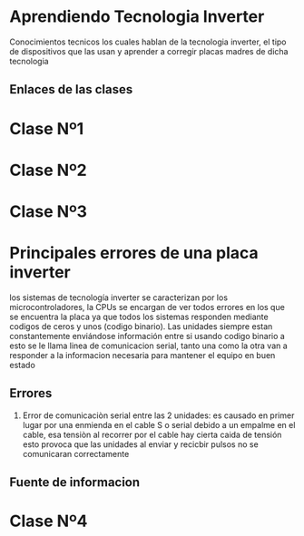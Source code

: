 # Aprendiendo Tecnologia Inverter
Conocimientos tecnicos los cuales hablan de la tecnologia inverter, el tipo de dispositivos que las usan y aprender a corregir placas madres de dicha tecnologia 

## Enlaces de las clases

# Clase Nº1

# Clase Nº2

# Clase Nº3
# Principales errores de una placa inverter 

los sistemas de tecnología inverter se caracterizan por los microcontroladores, la CPUs se encargan de ver todos errores en los que se encuentra la placa ya que todos los sistemas responden mediante codigos de ceros y unos (codigo binario). 
Las unidades siempre estan constantemente enviándose información entre si usando codigo binario a esto se le llama linea de comunicacion serial, tanto una como la otra van a responder a la informacion necesaria para mantener el equipo en buen estado 

## Errores 

1. Error de comunicaciòn serial entre las 2 unidades: es causado en primer lugar por una enmienda en el cable S o serial debido a un empalme en el cable, esa tensiòn al recorrer por el cable hay cierta caida de tensión esto provoca que las unidades al enviar y recicbir pulsos no se comunicaran correctamente


## Fuente de informacion 

# Clase Nº4